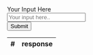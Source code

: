   <div class="container">
    <div class="header">
    </div>
    <div class="content">
      <div class="form-container">
        <form class="">
          <div class="row">
            <div class="col-25">
              <label for="fname">Your Input Here</label>
            </div>
            <div class="col-75">
              <input type="text" id="userInput" placeholder="Your input here..">
            </div>
          </div>
          <div class="row">
            <input type="submit" value="Submit">
          </div>
        </form>
      </div>
      <table class="table">
        <thead>
          <tr>
            <th scope="col">#</th>
            <th scope="col">response</th>
          </tr>
        </thead>
        <tbody id="tbody">
        </tbody>
      </table>
    </div>

  <div class="footer">
  </div>
  
  </div>

  <script>
        //counting the responses
         var counter = 0;

         //function to create the table
          function createTable(data){
          var tbody = document.getElementById("tbody");
          var tr = document.createElement("tr");
          var th = document.createElement("th");
          var td = document.createElement("td");

          for(var i=0; i< data.length;i++){
            tbody.appendChild(tr);

            tr.appendChild(th);
            th.appendChild(document.createTextNode(++counter));
            tr.appendChild(td);
            td.appendChild(document.createTextNode(data[i]))
          }
          //clearing the array to avoid duplicate responses
          data.length = 0;
        }

          var words = [];

          let element = document.getElementById("userInput");
          addEventListener("submit", function(event) {
          event.preventDefault();

          console.log(element.value);

          //check if response is empty
          if(element.value == ""){
            alert("response can not be empty");
          }else{
          words.push(element.value);
          createTable(words);

          }
          });
          

/*
PLACE CHALLENGE CODE HERE THAT DEALS WITH DON MANIPULATION
*/
  </script>


